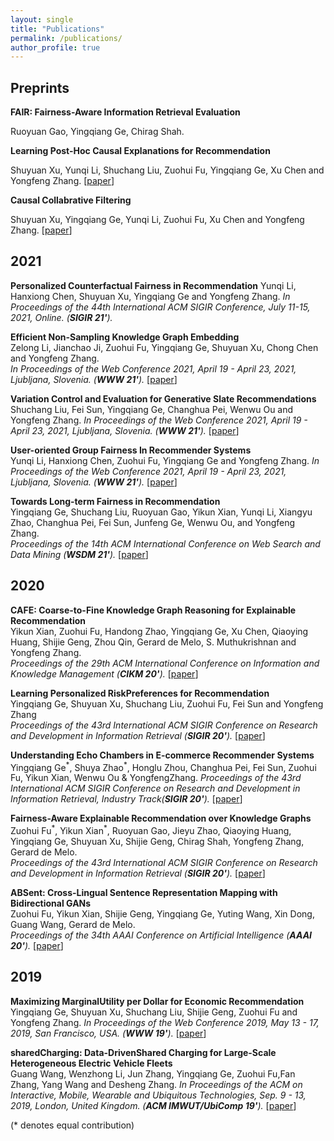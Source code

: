 ```yaml
---
layout: single
title: "Publications"
permalink: /publications/
author_profile: true
---
```

## Preprints
**FAIR: Fairness-Aware Information Retrieval Evaluation**

Ruoyuan Gao, Yingqiang Ge, Chirag Shah.

**Learning Post-Hoc Causal Explanations for Recommendation**

Shuyuan Xu, Yunqi Li, Shuchang Liu, Zuohui Fu, Yingqiang Ge, Xu Chen and Yongfeng Zhang.
[[paper](https://arxiv.org/pdf/2006.16977.pdf)]

**Causal Collabrative Filtering**

Shuyuan Xu, Yingqiang Ge, Yunqi Li, Zuohui Fu, Xu Chen and Yongfeng Zhang.
[[paper](https://arxiv.org/pdf/2102.01868.pdf)]


## 2021
**Personalized Counterfactual Fairness in Recommendation**
Yunqi Li, Hanxiong Chen, Shuyuan Xu, Yingqiang Ge and Yongfeng Zhang.
*In Proceedings of the 44th International ACM SIGIR Conference, July 11-15, 2021,  Online. (**SIGIR 21'**).*

**Efficient Non-Sampling Knowledge Graph Embedding**  
Zelong Li, Jianchao Ji, Zuohui Fu, Yingqiang Ge, Shuyuan Xu, Chong Chen and Yongfeng Zhang.  
*In Proceedings of the Web Conference 2021, April 19 - April 23, 2021, Ljubljana, Slovenia. (**WWW 21'**).*
[[paper](https://arxiv.org/pdf/2104.10796.pdf)]


**Variation Control and Evaluation for Generative Slate Recommendations**  
Shuchang Liu, Fei Sun, Yingqiang Ge, Changhua Pei, Wenwu Ou and Yongfeng Zhang. 
*In Proceedings of the Web Conference 2021, April 19 - April 23, 2021, Ljubljana, Slovenia. (**WWW 21'**).*
[[paper](https://arxiv.org/abs/2102.13302)]


**User-oriented Group Fairness In Recommender Systems**  
Yunqi Li, Hanxiong Chen, Zuohui Fu, Yingqiang Ge and Yongfeng Zhang.
*In Proceedings of the Web Conference 2021, April 19 - April 23, 2021, Ljubljana, Slovenia. (**WWW 21'**).*
[[paper](https://arxiv.org/pdf/2104.10671.pdf)]

**Towards Long-term Fairness in Recommendation**  
Yingqiang Ge, Shuchang Liu, Ruoyuan Gao, Yikun Xian, Yunqi Li, Xiangyu Zhao, Changhua Pei, Fei Sun, Junfeng Ge, Wenwu Ou, and Yongfeng Zhang.  
*Proceedings of the 14th ACM International Conference on Web Search and Data Mining (**WSDM 21'**).*
[[paper](https://arxiv.org/pdf/2101.03584.pdf)]


## 2020

**CAFE: Coarse-to-Fine Knowledge Graph Reasoning for Explainable Recommendation**  
Yikun Xian, Zuohui Fu, Handong Zhao, Yingqiang Ge, Xu Chen, Qiaoying Huang, Shijie Geng, Zhou Qin, Gerard de Melo, S. Muthukrishnan and Yongfeng Zhang.  
*Proceedings of the 29th ACM International Conference on Information and Knowledge Management (**CIKM 20'**).*
[[paper](https://arxiv.org/pdf/2010.15620.pdf)]

**Learning Personalized RiskPreferences for Recommendation**  
Yingqiang Ge, Shuyuan Xu, Shuchang Liu, Zuohui Fu, Fei Sun and Yongfeng Zhang  
*Proceedings of the 43rd International ACM SIGIR Conference on Research and Development in Information Retrieval (**SIGIR 20'**).*
[[paper](https://arxiv.org/abs/2007.02478)]

**Understanding Echo Chambers in E-commerce Recommender Systems**  
Yingqiang Ge<sup>\*</sup>, Shuya Zhao<sup>\*</sup>, Honglu Zhou, Changhua Pei, Fei Sun, Zuohui Fu, Yikun Xian, Wenwu Ou & YongfengZhang. 
*Proceedings of the 43rd International ACM SIGIR Conference on Research and Development in Information Retrieval, Industry Track(**SIGIR 20'**).*
[[paper](https://arxiv.org/pdf/2007.02474.pdf)]

**Fairness-Aware Explainable Recommendation over Knowledge Graphs**  
Zuohui Fu<sup>\*</sup>, Yikun Xian<sup>\*</sup>, Ruoyuan Gao, Jieyu Zhao, Qiaoying Huang, Yingqiang Ge, Shuyuan Xu, Shijie Geng, Chirag Shah, Yongfeng Zhang, Gerard de Melo.  
*Proceedings of the 43rd International ACM SIGIR Conference on Research and Development in Information Retrieval (**SIGIR 20'**).*
[[paper](https://arxiv.org/pdf/2006.02046.pdf)]

**ABSent: Cross-Lingual Sentence Representation Mapping with Bidirectional GANs**  
Zuohui Fu, Yikun Xian, Shijie Geng, Yingqiang Ge, Yuting Wang, Xin Dong, Guang Wang, Gerard de Melo.  
*Proceedings of the 34th AAAI Conference on Artificial Intelligence (**AAAI 20'**).*
[[paper](https://www.aaai.org/Papers/AAAI/2020GB/AAAI-FuZ.2038.pdf)]


## 2019
**Maximizing MarginalUtility per Dollar for Economic Recommendation**  
Yingqiang Ge, Shuyuan Xu, Shuchang Liu, Shijie Geng, Zuohui Fu and Yongfeng Zhang.
*In Proceedings of the Web Conference 2019, May 13 - 17, 2019, San Francisco, USA. (**WWW 19'**).*
[[paper](https://dl.acm.org/doi/fullHtml/10.1145/3308558.3313725)]

**sharedCharging: Data-DrivenShared Charging for Large-Scale Heterogeneous Electric Vehicle Fleets**  
Guang Wang, Wenzhong  Li, Jun  Zhang, Yingqiang  Ge, Zuohui Fu,Fan  Zhang, Yang  Wang and Desheng Zhang.
*In Proceedings of the ACM on Interactive, Mobile, Wearable and Ubiquitous Technologies, Sep. 9 - 13, 2019, London, United Kingdom. (**ACM  IMWUT/UbiComp 19'**).*
[[paper](https://dl.acm.org/doi/fullHtml/10.1145/3308558.3313725)]






(\* denotes equal contribution)
